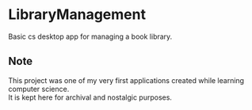 # LibraryManagement
Basic cs desktop app for managing a book library.
## Note
This project was one of my very first applications created while learning computer science.  
It is kept here for archival and nostalgic purposes.
